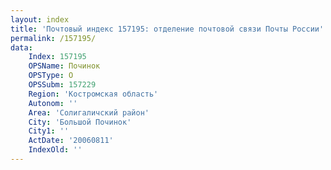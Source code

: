 ```yaml
---
layout: index
title: 'Почтовый индекс 157195: отделение почтовой связи Почты России'
permalink: /157195/
data:
    Index: 157195
    OPSName: Починок
    OPSType: О
    OPSSubm: 157229
    Region: 'Костромская область'
    Autonom: ''
    Area: 'Солигаличский район'
    City: 'Большой Починок'
    City1: ''
    ActDate: '20060811'
    IndexOld: ''
---
```

